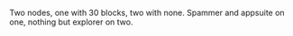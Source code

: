 Two nodes, one with 30 blocks, two with none.
Spammer and appsuite on one, nothing but explorer on two.


